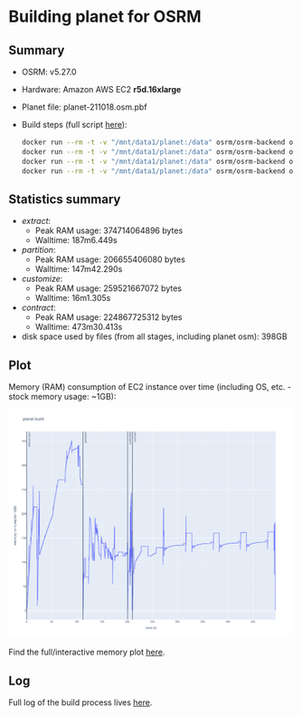 # Building planet for OSRM

## Summary

- OSRM: v5.27.0
- Hardware: Amazon AWS EC2 **r5d.16xlarge**
- Planet file: planet-211018.osm.pbf
- Build steps (full script [here](planet-build.sh)):

  ```bash
  docker run --rm -t -v "/mnt/data1/planet:/data" osrm/osrm-backend osrm-extract -p /opt/car.lua /data/planet-211018.osm.pbf
  docker run --rm -t -v "/mnt/data1/planet:/data" osrm/osrm-backend osrm-partition /data/planet-211018.osm.pbf
  docker run --rm -t -v "/mnt/data1/planet:/data" osrm/osrm-backend osrm-customize /data/planet-211018.osm.pbf
  docker run --rm -t -v "/mnt/data1/planet:/data" osrm/osrm-backend osrm-contract /data/planet-211018.osrm
  ```

## Statistics summary

- _extract_:
  - Peak RAM usage: 374714064896 bytes
  - Walltime: 187m6.449s
- _partition_:
  - Peak RAM usage: 206655406080 bytes
  - Walltime: 147m42.290s
- _customize_:
  - Peak RAM usage: 259521667072 bytes
  - Walltime: 16m1.305s
- _contract_:
  - Peak RAM usage: 224867725312 bytes
  - Walltime: 473m30.413s
- disk space used by files (from all stages, including planet osm): 398GB

## Plot

Memory (RAM) consumption of EC2 instance over time (including OS, etc. - stock memory usage: ~1GB):

![planet](planet-build.png)

Find the full/interactive memory plot [here](https://merschformann.github.io/random/content/plots/osrm/planet-build.html).

## Log

Full log of the build process lives [here](planet-build.log).
